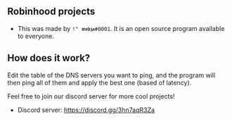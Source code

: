 ## Robinhood projects
+ This was made by `!" 𝖜𝖔𝖇𝖟𝖆#0001`. It is an open source program available to everyone.

## How does it work?
Edit the table of the DNS servers you want to ping, and the program will then ping all of them and apply the best one (based of latency).

Feel free to join our discord server for more cool projects!
- Discord server: https://discord.gg/3hn7aqR3Za
